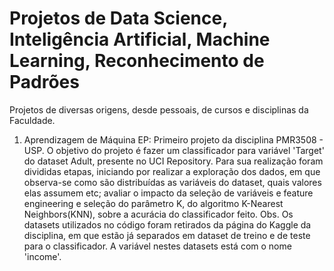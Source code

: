 # Projetos de Data Science, Inteligência Artificial, Machine Learning, Reconhecimento de Padrões

Projetos de diversas origens, desde pessoais, de cursos e disciplinas da Faculdade.

1. Aprendizagem de Máquina EP:
      Primeiro projeto da disciplina PMR3508 - USP. O objetivo do projeto é fazer um classificador para variável 'Target' do dataset Adult, presente no UCI Repository. Para sua realização foram divididas etapas, iniciando por realizar a exploração dos dados, em que observa-se como são distribuídas as variáveis do dataset, quais valores elas assumem etc; avaliar o impacto da seleção de variáveis e feature engineering e seleção do parâmetro K, do algoritmo K-Nearest Neighbors(KNN), sobre a acurácia do classificador feito. 
      Obs. Os datasets utilizados no código foram retirados da página do Kaggle da disciplina, em que estão já separados em dataset de treino e de teste para o classificador. A variável nestes datasets está com o nome 'income'.
